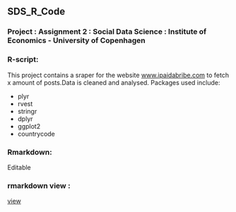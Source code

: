 ## SDS_R_Code

### Project : Assignment 2 : Social Data Science : Institute of Economics - University of Copenhagen

### R-script:
This project contains a sraper for the website www.ipaidabribe.com to fetch x amount of posts.Data is cleaned and analysed.
Packages used include: 
- plyr
- rvest
- stringr
- dplyr
- ggplot2
- countrycode


### Rmarkdown: 
Editable

### rmarkdown view : 
[view](http://rpubs.com/adamil/sds_assignment2)



